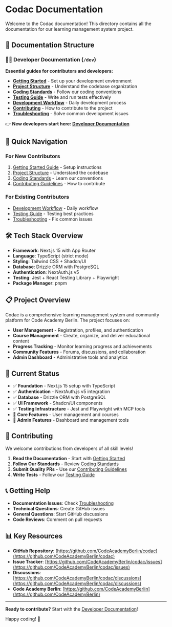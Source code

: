 # Codac Documentation

Welcome to the Codac documentation! This directory contains all the documentation for our learning management system project.

## 📁 Documentation Structure

### 👨‍💻 Developer Documentation (`/dev`)
**Essential guides for contributors and developers:**

- **[Getting Started](./dev/getting-started.md)** - Set up your development environment
- **[Project Structure](./dev/project-structure.md)** - Understand the codebase organization
- **[Coding Standards](./dev/coding-standards.md)** - Follow our coding conventions
- **[Testing Guide](./dev/testing-guide.md)** - Write and run tests effectively
- **[Development Workflow](./dev/development-workflow.md)** - Daily development process
- **[Contributing](./dev/contributing.md)** - How to contribute to the project
- **[Troubleshooting](./dev/troubleshooting.md)** - Solve common development issues

👉 **New developers start here: [Developer Documentation](./dev/README.md)**

## 🚀 Quick Navigation

### For New Contributors
1. [Getting Started Guide](./dev/getting-started.md) - Setup instructions
2. [Project Structure](./dev/project-structure.md) - Understand the codebase
3. [Coding Standards](./dev/coding-standards.md) - Learn our conventions
4. [Contributing Guidelines](./dev/contributing.md) - How to contribute

### For Existing Contributors
- [Development Workflow](./dev/development-workflow.md) - Daily workflow
- [Testing Guide](./dev/testing-guide.md) - Testing best practices
- [Troubleshooting](./dev/troubleshooting.md) - Fix common issues

## 🛠 Tech Stack Overview

- **Framework**: Next.js 15 with App Router
- **Language**: TypeScript (strict mode)
- **Styling**: Tailwind CSS + Shadcn/UI
- **Database**: Drizzle ORM with PostgreSQL
- **Authentication**: NextAuth.js v5
- **Testing**: Jest + React Testing Library + Playwright
- **Package Manager**: pnpm

## 📋 Project Overview

Codac is a comprehensive learning management system and community platform for Code Academy Berlin. The project focuses on:

- **User Management** - Registration, profiles, and authentication
- **Course Management** - Create, organize, and deliver educational content
- **Progress Tracking** - Monitor learning progress and achievements
- **Community Features** - Forums, discussions, and collaboration
- **Admin Dashboard** - Administrative tools and analytics

## 🎯 Current Status

- ✅ **Foundation** - Next.js 15 setup with TypeScript
- ✅ **Authentication** - NextAuth.js v5 integration
- ✅ **Database** - Drizzle ORM with PostgreSQL
- ✅ **UI Framework** - Shadcn/UI components
- ✅ **Testing Infrastructure** - Jest and Playwright with MCP tools
- 🚧 **Core Features** - User management and courses
- 🚧 **Admin Features** - Dashboard and management tools

## 🤝 Contributing

We welcome contributions from developers of all skill levels!

1. **Read the Documentation** - Start with [Getting Started](./dev/getting-started.md)
2. **Follow Our Standards** - Review [Coding Standards](./dev/coding-standards.md)
3. **Submit Quality PRs** - Use our [Contributing Guidelines](./dev/contributing.md)
4. **Write Tests** - Follow our [Testing Guide](./dev/testing-guide.md)

## 📞 Getting Help

- **Documentation Issues**: Check [Troubleshooting](./dev/troubleshooting.md)
- **Technical Questions**: Create GitHub issues
- **General Questions**: Start GitHub discussions
- **Code Reviews**: Comment on pull requests

## 📊 Key Resources

- **GitHub Repository**: [https://github.com/CodeAcademyBerlin/codac](https://github.com/CodeAcademyBerlin/codac)
- **Issue Tracker**: [https://github.com/CodeAcademyBerlin/codac/issues](https://github.com/CodeAcademyBerlin/codac/issues)
- **Discussions**: [https://github.com/CodeAcademyBerlin/codac/discussions](https://github.com/CodeAcademyBerlin/codac/discussions)
- **Code Academy Berlin**: [https://github.com/CodeAcademyBerlin](https://github.com/CodeAcademyBerlin)

---

**Ready to contribute?** Start with the [Developer Documentation](./dev/README.md)!

Happy coding! 🎉 